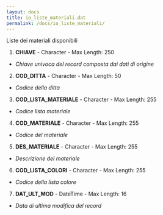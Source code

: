 ```yaml
---
layout: docs
title: io_liste_materiali.dat
permalink: /docs/io_liste_materiali/
---
```


Liste dei materiali disponibili

1. **CHIAVE** - Character - Max Length: 250
  * *Chiave univoca del record composta dai dati di origine*
2. **COD_DITTA** - Character - Max Length: 50
  * *Codice della ditta*
3. **COD_LISTA_MATERIALE** - Character - Max Length: 255
  * *Codice lista materiale*
4. **COD_MATERIALE** - Character - Max Length: 255
  * *Codice del materiale*
5. **DES_MATERIALE** - Character - Max Length: 255
  * *Descrizione del materiale*
6. **COD_LISTA_COLORI** - Character - Max Length: 255
  * *Codice della lista colore*
7. **DAT_ULT_MOD** - DateTime - Max Length: 16
  * *Data di ultima modifica del record*


